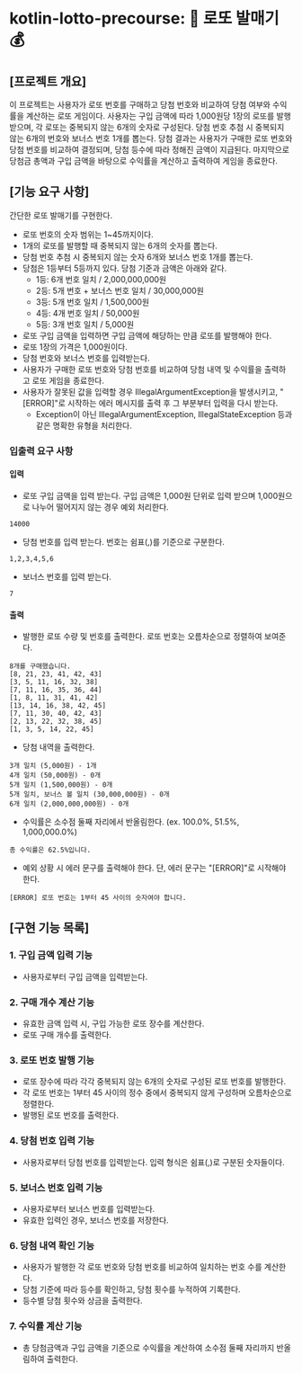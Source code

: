 # kotlin-lotto-precourse: 🎱 로또 발매기 💰

## [프로젝트 개요]

이 프로젝트는 사용자가 로또 번호를 구매하고 당첨 번호와 비교하여 당첨 여부와 수익률을 계산하는 로또 게임이다.
사용자는 구입 금액에 따라 1,000원당 1장의 로또를 발행받으며, 각 로또는 중복되지 않는 6개의 숫자로 구성된다.
당첨 번호 추첨 시 중복되지 않는 6개의 번호와 보너스 번호 1개를 뽑는다.
당첨 결과는 사용자가 구매한 로또 번호와 당첨 번호를 비교하여 결정되며, 당첨 등수에 따라 정해진 금액이 지급된다.
마지막으로 당첨금 총액과 구입 금액을 바탕으로 수익률을 계산하고 출력하여 게임을 종료한다.

## [기능 요구 사항]

간단한 로또 발매기를 구현한다.

- 로또 번호의 숫자 범위는 1~45까지이다.
- 1개의 로또를 발행할 때 중복되지 않는 6개의 숫자를 뽑는다.
- 당첨 번호 추첨 시 중복되지 않는 숫자 6개와 보너스 번호 1개를 뽑는다.
- 당첨은 1등부터 5등까지 있다. 당첨 기준과 금액은 아래와 같다.
    - 1등: 6개 번호 일치 / 2,000,000,000원
    - 2등: 5개 번호 + 보너스 번호 일치 / 30,000,000원
    - 3등: 5개 번호 일치 / 1,500,000원
    - 4등: 4개 번호 일치 / 50,000원
    - 5등: 3개 번호 일치 / 5,000원
- 로또 구입 금액을 입력하면 구입 금액에 해당하는 만큼 로또를 발행해야 한다.
- 로또 1장의 가격은 1,000원이다.
- 당첨 번호와 보너스 번호를 입력받는다.
- 사용자가 구매한 로또 번호와 당첨 번호를 비교하여 당첨 내역 및 수익률을 출력하고 로또 게임을 종료한다.
- 사용자가 잘못된 값을 입력할 경우 IllegalArgumentException을 발생시키고, "[ERROR]"로 시작하는 에러 메시지를 출력 후 그 부분부터 입력을 다시 받는다.
    - Exception이 아닌 IllegalArgumentException, IllegalStateException 등과 같은 명확한 유형을 처리한다.

### 입출력 요구 사항

#### 입력

- 로또 구입 금액을 입력 받는다. 구입 금액은 1,000원 단위로 입력 받으며 1,000원으로 나누어 떨어지지 않는 경우 예외 처리한다.

```
14000
```

- 당첨 번호를 입력 받는다. 번호는 쉼표(,)를 기준으로 구분한다.

```
1,2,3,4,5,6
```

- 보너스 번호를 입력 받는다.

```
7
```

#### 출력

- 발행한 로또 수량 및 번호를 출력한다. 로또 번호는 오름차순으로 정렬하여 보여준다.

```
8개를 구매했습니다.
[8, 21, 23, 41, 42, 43] 
[3, 5, 11, 16, 32, 38] 
[7, 11, 16, 35, 36, 44] 
[1, 8, 11, 31, 41, 42] 
[13, 14, 16, 38, 42, 45] 
[7, 11, 30, 40, 42, 43] 
[2, 13, 22, 32, 38, 45] 
[1, 3, 5, 14, 22, 45]
```

- 당첨 내역을 출력한다.

```
3개 일치 (5,000원) - 1개
4개 일치 (50,000원) - 0개
5개 일치 (1,500,000원) - 0개
5개 일치, 보너스 볼 일치 (30,000,000원) - 0개
6개 일치 (2,000,000,000원) - 0개
```

- 수익률은 소수점 둘째 자리에서 반올림한다. (ex. 100.0%, 51.5%, 1,000,000.0%)

```
총 수익률은 62.5%입니다.
```

- 예외 상황 시 에러 문구를 출력해야 한다. 단, 에러 문구는 "[ERROR]"로 시작해야 한다.

```
[ERROR] 로또 번호는 1부터 45 사이의 숫자여야 합니다.
```

## [구현 기능 목록]

### 1. 구입 금액 입력 기능

- 사용자로부터 구입 금액을 입력받는다.

### 2. 구매 개수 계산 기능

- 유효한 금액 입력 시, 구입 가능한 로또 장수를 계산한다.
- 로또 구매 개수를 출력한다.

### 3. 로또 번호 발행 기능

- 로또 장수에 따라 각각 중복되지 않는 6개의 숫자로 구성된 로또 번호를 발행한다.
- 각 로또 번호는 1부터 45 사이의 정수 중에서 중복되지 않게 구성하며 오름차순으로 정렬한다.
- 발행된 로또 번호를 출력한다.

### 4. 당첨 번호 입력 기능

- 사용자로부터 당첨 번호를 입력받는다. 입력 형식은 쉼표(,)로 구분된 숫자들이다.

### 5. 보너스 번호 입력 기능

- 사용자로부터 보너스 번호를 입력받는다.
- 유효한 입력인 경우, 보너스 번호를 저장한다.

### 6. 당첨 내역 확인 기능

- 사용자가 발행한 각 로또 번호와 당첨 번호를 비교하여 일치하는 번호 수를 계산한다.
- 당첨 기준에 따라 등수를 확인하고, 당첨 횟수를 누적하여 기록한다.
- 등수별 당첨 횟수와 상금을 출력한다.

### 7. 수익률 계산 기능

- 총 당첨금액과 구입 금액을 기준으로 수익률을 계산하여 소수점 둘째 자리까지 반올림하여 출력한다.
